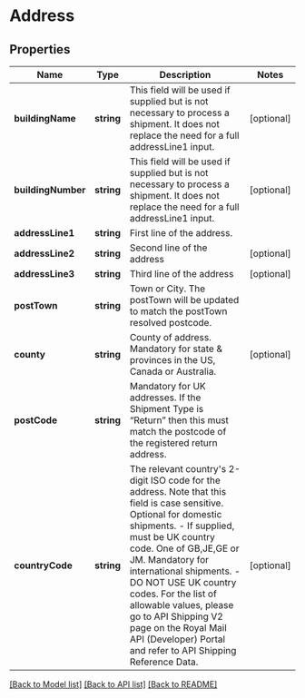 # Address

## Properties
Name | Type | Description | Notes
------------ | ------------- | ------------- | -------------
**buildingName** | **string** | This field will be used if supplied but is not necessary to process a shipment. It does not replace the need for a full addressLine1 input. | [optional] 
**buildingNumber** | **string** | This field will be used if supplied but is not necessary to process a shipment. It does not replace the need for a full addressLine1 input. | [optional] 
**addressLine1** | **string** | First line of the address. | 
**addressLine2** | **string** | Second line of the address | [optional] 
**addressLine3** | **string** | Third line of the address | [optional] 
**postTown** | **string** | Town or City. The postTown will be updated to match the postTown resolved postcode. | 
**county** | **string** | County of address. Mandatory for state &amp; provinces in the US, Canada or Australia. | [optional] 
**postCode** | **string** | Mandatory for UK addresses. If the Shipment Type is “Return” then this must match the postcode of the registered return address. | 
**countryCode** | **string** | The relevant country&#x27;s 2-digit ISO code for the address. Note that this field is case sensitive.   Optional for domestic shipments.    - If supplied, must be UK country code. One of GB,JE,GE or JM.  Mandatory for international shipments.    - DO NOT USE UK country codes. For the list of allowable values, please go to API Shipping V2 page on the Royal Mail API (Developer) Portal and refer to API Shipping Reference Data. | [optional] 

[[Back to Model list]](../README.md#documentation-for-models) [[Back to API list]](../README.md#documentation-for-api-endpoints) [[Back to README]](../README.md)

